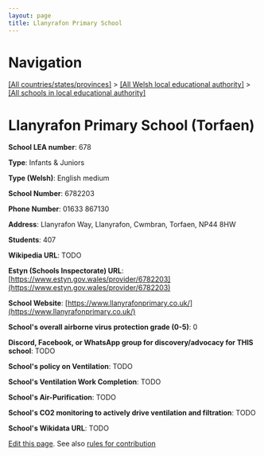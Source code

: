 ```yaml
---
layout: page
title: Llanyrafon Primary School
---
```

# Navigation

[[All countries/states/provinces]](../../..) > [[All Welsh local educational authority]](../..) > [[All schools in local educational authority]](..)

# Llanyrafon Primary School (Torfaen)

**School LEA number**: 678

**Type**: Infants & Juniors

**Type (Welsh)**: English medium

**School Number**: 6782203

**Phone Number**: 01633 867130

**Address**: Llanyrafon Way, Llanyrafon, Cwmbran, Torfaen, NP44 8HW

**Students**: 407

**Wikipedia URL**: TODO

**Estyn (Schools Inspectorate) URL**: [https://www.estyn.gov.wales/provider/6782203](https://www.estyn.gov.wales/provider/6782203)

**School Website**: [https://www.llanyrafonprimary.co.uk/](https://www.llanyrafonprimary.co.uk/)

**School's overall airborne virus protection grade (0-5)**: 0

**Discord, Facebook, or WhatsApp group for discovery/advocacy for THIS school**: TODO

**School's policy on Ventilation**: TODO

**School's Ventilation Work Completion**: TODO

**School's Air-Purification**: TODO

**School's CO2 monitoring to actively drive ventilation and filtration**: TODO

**School's Wikidata URL**: TODO




[Edit this page](https://github.com/VentilationProject/Wales/edit/prif/./Torfaen/Llanyrafon_Primary_School.md). See also [rules for contribution](../../../contribution-rules/)